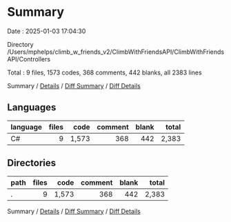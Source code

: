 # Summary

Date : 2025-01-03 17:04:30

Directory /Users/mphelps/climb_w_friends_v2/ClimbWithFriendsAPI/ClimbWithFriendsAPI/Controllers

Total : 9 files,  1573 codes, 368 comments, 442 blanks, all 2383 lines

Summary / [Details](details.md) / [Diff Summary](diff.md) / [Diff Details](diff-details.md)

## Languages
| language | files | code | comment | blank | total |
| :--- | ---: | ---: | ---: | ---: | ---: |
| C# | 9 | 1,573 | 368 | 442 | 2,383 |

## Directories
| path | files | code | comment | blank | total |
| :--- | ---: | ---: | ---: | ---: | ---: |
| . | 9 | 1,573 | 368 | 442 | 2,383 |

Summary / [Details](details.md) / [Diff Summary](diff.md) / [Diff Details](diff-details.md)